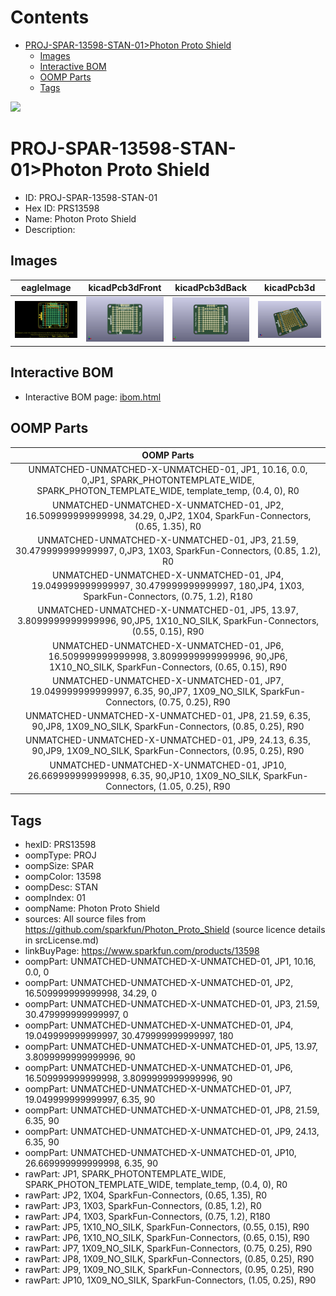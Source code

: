 



Contents
========

* [PROJ-SPAR-13598-STAN-01>Photon Proto Shield](#proj-spar-13598-stan-01photon-proto-shield)
	* [Images](#images)
	* [Interactive BOM](#interactive-bom)
	* [OOMP Parts](#oomp-parts)
	* [Tags](#tags)
  
![][im]
# PROJ-SPAR-13598-STAN-01>Photon Proto Shield

- ID: PROJ-SPAR-13598-STAN-01
- Hex ID: PRS13598
- Name: Photon Proto Shield
- Description: 

## Images
  
  

|eagleImage|kicadPcb3dFront|kicadPcb3dBack|kicadPcb3d|
| :---: | :---: | :---: | :---: |
|[![eagleImage](eagleImage_140.png)](eagleImage_600.png)|[![kicadPcb3dFront](kicadPcb3dFront_140.png)](kicadPcb3dFront_600.png)|[![kicadPcb3dBack](kicadPcb3dBack_140.png)](kicadPcb3dBack_600.png)|[![kicadPcb3d](kicadPcb3d_140.png)](kicadPcb3d_600.png)|

## Interactive BOM

- Interactive BOM page: [ibom.html](kicad/bom/ibom.html)

## OOMP Parts
  

|OOMP Parts|
| :---: |
|UNMATCHED-UNMATCHED-X-UNMATCHED-01, JP1, 10.16, 0.0, 0,JP1, SPARK_PHOTONTEMPLATE_WIDE, SPARK_PHOTON_TEMPLATE_WIDE, template_temp, (0.4, 0), R0|
|UNMATCHED-UNMATCHED-X-UNMATCHED-01, JP2, 16.509999999999998, 34.29, 0,JP2, 1X04, SparkFun-Connectors, (0.65, 1.35), R0|
|UNMATCHED-UNMATCHED-X-UNMATCHED-01, JP3, 21.59, 30.479999999999997, 0,JP3, 1X03, SparkFun-Connectors, (0.85, 1.2), R0|
|UNMATCHED-UNMATCHED-X-UNMATCHED-01, JP4, 19.049999999999997, 30.479999999999997, 180,JP4, 1X03, SparkFun-Connectors, (0.75, 1.2), R180|
|UNMATCHED-UNMATCHED-X-UNMATCHED-01, JP5, 13.97, 3.8099999999999996, 90,JP5, 1X10_NO_SILK, SparkFun-Connectors, (0.55, 0.15), R90|
|UNMATCHED-UNMATCHED-X-UNMATCHED-01, JP6, 16.509999999999998, 3.8099999999999996, 90,JP6, 1X10_NO_SILK, SparkFun-Connectors, (0.65, 0.15), R90|
|UNMATCHED-UNMATCHED-X-UNMATCHED-01, JP7, 19.049999999999997, 6.35, 90,JP7, 1X09_NO_SILK, SparkFun-Connectors, (0.75, 0.25), R90|
|UNMATCHED-UNMATCHED-X-UNMATCHED-01, JP8, 21.59, 6.35, 90,JP8, 1X09_NO_SILK, SparkFun-Connectors, (0.85, 0.25), R90|
|UNMATCHED-UNMATCHED-X-UNMATCHED-01, JP9, 24.13, 6.35, 90,JP9, 1X09_NO_SILK, SparkFun-Connectors, (0.95, 0.25), R90|
|UNMATCHED-UNMATCHED-X-UNMATCHED-01, JP10, 26.669999999999998, 6.35, 90,JP10, 1X09_NO_SILK, SparkFun-Connectors, (1.05, 0.25), R90|

## Tags

- hexID: PRS13598
- oompType: PROJ
- oompSize: SPAR
- oompColor: 13598
- oompDesc: STAN
- oompIndex: 01
- oompName: Photon Proto Shield
- sources: All source files from https://github.com/sparkfun/Photon_Proto_Shield (source licence details in srcLicense.md)
- linkBuyPage: https://www.sparkfun.com/products/13598
- oompPart: UNMATCHED-UNMATCHED-X-UNMATCHED-01, JP1, 10.16, 0.0, 0
- oompPart: UNMATCHED-UNMATCHED-X-UNMATCHED-01, JP2, 16.509999999999998, 34.29, 0
- oompPart: UNMATCHED-UNMATCHED-X-UNMATCHED-01, JP3, 21.59, 30.479999999999997, 0
- oompPart: UNMATCHED-UNMATCHED-X-UNMATCHED-01, JP4, 19.049999999999997, 30.479999999999997, 180
- oompPart: UNMATCHED-UNMATCHED-X-UNMATCHED-01, JP5, 13.97, 3.8099999999999996, 90
- oompPart: UNMATCHED-UNMATCHED-X-UNMATCHED-01, JP6, 16.509999999999998, 3.8099999999999996, 90
- oompPart: UNMATCHED-UNMATCHED-X-UNMATCHED-01, JP7, 19.049999999999997, 6.35, 90
- oompPart: UNMATCHED-UNMATCHED-X-UNMATCHED-01, JP8, 21.59, 6.35, 90
- oompPart: UNMATCHED-UNMATCHED-X-UNMATCHED-01, JP9, 24.13, 6.35, 90
- oompPart: UNMATCHED-UNMATCHED-X-UNMATCHED-01, JP10, 26.669999999999998, 6.35, 90
- rawPart: JP1, SPARK_PHOTONTEMPLATE_WIDE, SPARK_PHOTON_TEMPLATE_WIDE, template_temp, (0.4, 0), R0
- rawPart: JP2, 1X04, SparkFun-Connectors, (0.65, 1.35), R0
- rawPart: JP3, 1X03, SparkFun-Connectors, (0.85, 1.2), R0
- rawPart: JP4, 1X03, SparkFun-Connectors, (0.75, 1.2), R180
- rawPart: JP5, 1X10_NO_SILK, SparkFun-Connectors, (0.55, 0.15), R90
- rawPart: JP6, 1X10_NO_SILK, SparkFun-Connectors, (0.65, 0.15), R90
- rawPart: JP7, 1X09_NO_SILK, SparkFun-Connectors, (0.75, 0.25), R90
- rawPart: JP8, 1X09_NO_SILK, SparkFun-Connectors, (0.85, 0.25), R90
- rawPart: JP9, 1X09_NO_SILK, SparkFun-Connectors, (0.95, 0.25), R90
- rawPart: JP10, 1X09_NO_SILK, SparkFun-Connectors, (1.05, 0.25), R90



[im]: kicadPcb3d_450.png
